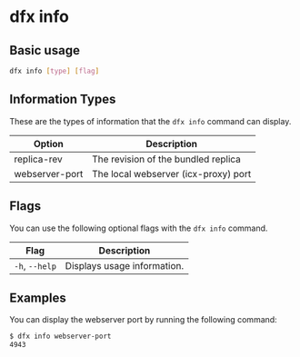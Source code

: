 # dfx info

## Basic usage

``` bash
dfx info [type] [flag]
```

## Information Types

These are the types of information that the `dfx info` command can display.

| Option         | Description                          |
|----------------|--------------------------------------|
| replica-rev    | The revision of the bundled replica  |
| webserver-port | The local webserver (icx-proxy) port |

## Flags

You can use the following optional flags with the `dfx info` command.

| Flag              | Description |
|-------------------|-------------|
| `-h`, `--help`    | Displays usage information. |

## Examples

You can display the webserver port by running the following command:

``` bash
$ dfx info webserver-port
4943
```
